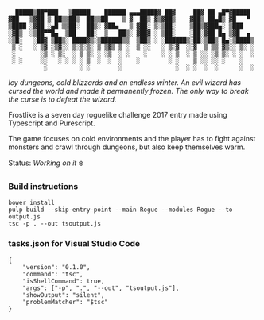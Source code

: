 ```
  █████▒██▀███   ▒█████    ██████ ▄▄▄█████▓ ██▓     ██▓ ██ ▄█▀▓█████ 
▓██   ▒▓██ ▒ ██▒▒██▒  ██▒▒██    ▒ ▓  ██▒ ▓▒▓██▒    ▓██▒ ██▄█▒ ▓█   ▀ 
▒████ ░▓██ ░▄█ ▒▒██░  ██▒░ ▓██▄   ▒ ▓██░ ▒░▒██░    ▒██▒▓███▄░ ▒███   
░▓█▒  ░▒██▀▀█▄  ▒██   ██░  ▒   ██▒░ ▓██▓ ░ ▒██░    ░██░▓██ █▄ ▒▓█  ▄ 
░▒█░   ░██▓ ▒██▒░ ████▓▒░▒██████▒▒  ▒██▒ ░ ░██████▒░██░▒██▒ █▄░▒████▒
 ▒ ░   ░ ▒▓ ░▒▓░░ ▒░▒░▒░ ▒ ▒▓▒ ▒ ░  ▒ ░░   ░ ▒░▓  ░░▓  ▒ ▒▒ ▓▒░░ ▒░ ░
 ░       ░▒ ░ ▒░  ░ ▒ ▒░ ░ ░▒  ░ ░    ░    ░ ░ ▒  ░ ▒ ░░ ░▒ ▒░ ░ ░  ░
 ░ ░     ░░   ░ ░ ░ ░ ▒  ░  ░  ░    ░        ░ ░    ▒ ░░ ░░ ░    ░   
          ░         ░ ░        ░               ░  ░ ░  ░  ░      ░  ░
```

*Icy dungeons, cold blizzards and an endless winter. An evil wizard has cursed the world and made it permanently frozen. The only way to break the curse is to defeat the wizard.*

Frostlike is a seven day roguelike challenge 2017 entry made using Typescript and Purescript.

The game focuses on cold environments and the player has to fight against monsters and crawl through dungeons, but also keep themselves warm.

Status: *Working on it* :snowflake:

### Build instructions

```
bower install
pulp build --skip-entry-point --main Rogue --modules Rogue --to output.js
tsc -p . --out tsoutput.js
```

### tasks.json for Visual Studio Code

```
{
    "version": "0.1.0",
    "command": "tsc",
    "isShellCommand": true,
    "args": ["-p", ".", "--out", "tsoutput.js"],
    "showOutput": "silent",
    "problemMatcher": "$tsc"
}
```
